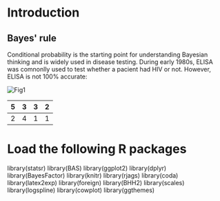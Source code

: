 # Introduction

## Bayes' rule
Conditional probability is the starting point for understanding Bayesian thinking and is widely used in disease testing. During early 1980s, ELISA was comnonlly used to test whether a pacient had HIV or not. However, ELISA is not 100% accurate: 


![Fig1](https://wikimedia.org/api/rest_v1/media/math/render/svg/2634e395f47aaf16f5deb5b09a979afc646d83eb)



| 5 | 3 | 3 | 2 |
|---|---|---|---|
| 2 | 4 | 1 | 1 |



# Load the following R packages
library(statsr)
library(BAS)
library(ggplot2)
library(dplyr)
library(BayesFactor)
library(knitr)
library(rjags)
library(coda) 
library(latex2exp)
library(foreign)
library(BHH2)
library(scales)
library(logspline)
library(cowplot)
library(ggthemes)
```
